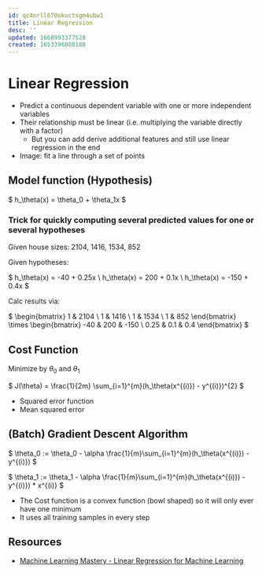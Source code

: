 ```yaml
---
id: qc4nrll670okuctsgm4ubw1
title: Linear Regression
desc: ''
updated: 1668993377528
created: 1653396808188
---
```


# Linear Regression

- Predict a continuous dependent variable with one or more independent variables
- Their relationship must be linear (i.e. multiplying the variable directly with a factor)
  - But you can add derive additional features and still use linear regression in the end
- Image: fit a line through a set of points

## Model function (Hypothesis)
$
h_\theta(x) = \theta_0 + \theta_1x
$

### Trick for quickly computing several predicted values for one or several hypotheses
Given house sizes: 2104, 1416, 1534, 852

Given hypotheses:

$
h_\theta(x) = -40 + 0.25x \\
h_\theta(x) = 200 + 0.1x \\
h_\theta(x) = -150 + 0.4x
$

Calc results via:

$
\begin{bmatrix}
1 & 2104 \\
1 & 1416 \\
1 & 1534 \\
1 & 852
\end{bmatrix}
\times
\begin{bmatrix}
-40 & 200 & -150 \\
0.25 & 0.1 & 0.4
\end{bmatrix}
$

## Cost Function
Minimize by $\theta_0$ and $\theta_1$

$
J(\theta) = \frac{1}{2m} \sum_{i=1}^{m}(h_\theta(x^{(i)}) - y^{(i)})^{2}
$

- Squared error function
- Mean squared error

## (Batch) Gradient Descent Algorithm

$
\theta_0 := \theta_0  - \alpha \frac{1}{m}\sum_{i=1}^{m}(h_\theta(x^{(i)})  - y^{(i)})
$

$
\theta_1 := \theta_1  - \alpha \frac{1}{m}\sum_{i=1}^{m}(h_\theta(x^{(i)})  - y^{(i)}) * x^{(i)}
$

- The Cost function is a convex function (bowl shaped) so it will only ever have one minimum
- It uses all training samples in every step

## Resources
- [Machine Learning Mastery - Linear Regression for Machine Learning](https://machinelearningmastery.com/linear-regression-for-machine-learning/)
